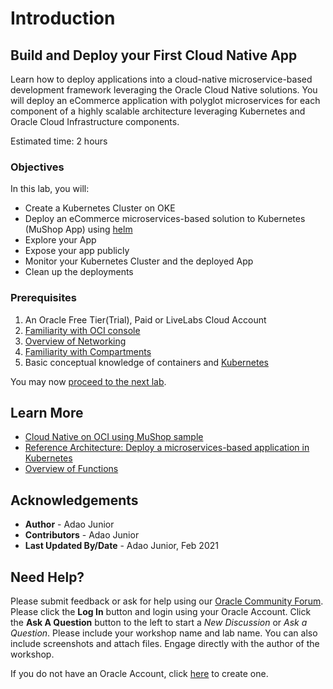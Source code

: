 # Introduction

## Build and Deploy your First Cloud Native App

Learn how to deploy applications into a cloud-native microservice-based development framework leveraging the Oracle Cloud Native solutions. You will deploy an eCommerce application with polyglot microservices for each component of a highly scalable architecture leveraging Kubernetes and Oracle Cloud Infrastructure components.

Estimated time: 2 hours

### Objectives

In this lab, you will:

* Create a Kubernetes Cluster on OKE
* Deploy an eCommerce microservices-based solution to Kubernetes (MuShop App) using [helm](https://helm.sh/)
* Explore your App
* Expose your app publicly
* Monitor your Kubernetes Cluster and the deployed App
* Clean up the deployments

### Prerequisites

1. An Oracle Free Tier(Trial), Paid or LiveLabs Cloud Account
1. [Familiarity with OCI console](https://docs.us-phoenix-1.oraclecloud.com/Content/GSG/Concepts/console.htm)
1. [Overview of Networking](https://docs.us-phoenix-1.oraclecloud.com/Content/Network/Concepts/overview.htm)
1. [Familiarity with Compartments](https://docs.us-phoenix-1.oraclecloud.com/Content/GSG/Concepts/concepts.htm)
1. Basic conceptual knowledge of containers and [Kubernetes](https://kubernetes.io/)

You may now [proceed to the next lab](#next).

## Learn More

* [Cloud Native on OCI using MuShop sample](https://oracle-quickstart.github.io/oci-cloudnative/)
* [Reference Architecture: Deploy a microservices-based application in Kubernetes](https://docs.oracle.com/en/solutions/cloud-native-ecommerce/index.html#GUID-CB180453-1F32-4465-8F27-EA7300ECF771)
* [Overview of Functions](https://docs.cloud.oracle.com/en-us/iaas/Content/Functions/Concepts/functionsoverview.htm)

## Acknowledgements

* **Author** - Adao Junior
* **Contributors** -  Adao Junior
* **Last Updated By/Date** - Adao Junior, Feb 2021

## Need Help?

Please submit feedback or ask for help using our [Oracle Community Forum](https://community.oracle.com/tech/developers/). Please click the **Log In** button and login using your Oracle Account. Click the **Ask A Question** button to the left to start a *New Discussion* or *Ask a Question*.  Please include your workshop name and lab name.  You can also include screenshots and attach files.  Engage directly with the author of the workshop.

If you do not have an Oracle Account, click [here](https://profile.oracle.com/myprofile/account/create-account.jspx) to create one.
